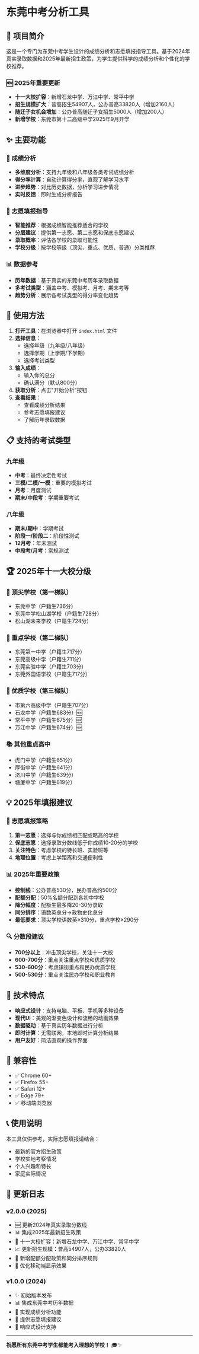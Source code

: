 # 东莞中考分析工具

## 📖 项目简介

这是一个专门为东莞中考学生设计的成绩分析和志愿填报指导工具。基于2024年真实录取数据和2025年最新招生政策，为学生提供科学的成绩分析和个性化的学校推荐。

### 🆕 2025年重要更新
- **十一大校扩容**：新增石龙中学、万江中学、常平中学
- **招生规模扩大**：普高招生54907人，公办普高33820人（增加2160人）
- **随迁子女机会增加**：公办普高随迁子女招生5000人（增加200人）
- **新增学校**：东莞市第十二高级中学2025年9月开学

## ✨ 主要功能

### 🎯 成绩分析
- **多维度分析**：支持九年级和八年级各类考试成绩分析
- **得分率计算**：自动计算得分率，直观了解学习水平
- **进步趋势**：对比历史数据，分析学习进步情况
- **实时反馈**：即时生成分析报告

### 🏫 志愿填报指导
- **智能推荐**：根据成绩智能推荐适合的学校
- **分层建议**：提供第一志愿、第二志愿和保底志愿建议
- **录取概率**：评估各学校的录取可能性
- **学校分级**：按学校等级（顶尖、重点、优质、普通）分类推荐

### 📊 数据参考
- **历年数据**：基于真实的东莞中考历年录取数据
- **多考试类型**：涵盖中考、模拟考、月考、期末考等
- **趋势分析**：展示各考试类型的得分率变化趋势

## 🚀 使用方法

1. **打开工具**：在浏览器中打开 `index.html` 文件
2. **选择信息**：
   - 选择年级（九年级/八年级）
   - 选择学期（上学期/下学期）
   - 选择考试类型
3. **输入成绩**：
   - 输入你的总分
   - 确认满分（默认800分）
4. **获取分析**：点击"开始分析"按钮
5. **查看结果**：
   - 查看成绩分析结果
   - 参考志愿填报建议
   - 了解历年录取数据

## 📋 支持的考试类型

### 九年级
- **中考**：最终决定性考试
- **三模/二模/一模**：重要的模拟考试
- **月考**：月度测试
- **期末/中段考**：学期重要考试

### 八年级
- **期末/期中**：学期考试
- **阶段一/阶段二**：阶段性测试
- **12月考**：年末测试
- **中段考/月考**：常规测试

## 🏆 2025年十一大校分级

### 🥇 顶尖学校（第一梯队）
- 东莞中学（户籍生736分）
- 东莞中学松山湖学校（户籍生728分）
- 松山湖未来学校（户籍生724分）

### 🥈 重点学校（第二梯队）
- 东莞第一中学（户籍生717分）
- 东莞高级中学（户籍生711分）
- 东莞实验中学（户籍生703分）
- 东莞外国语学校（户籍生717分）

### 🥉 优质学校（第三梯队）
- 市第六高级中学（户籍生707分）
- 石龙中学（户籍生683分）🆕
- 常平中学（户籍生675分）🆕
- 万江中学（户籍生674分）🆕

### 📚 其他重点高中
- 虎门中学（户籍生651分）
- 厚街中学（户籍生641分）
- 济川中学（户籍生639分）
- 塘厦中学（户籍生619分）

## 💡 2025年填报建议

### 🎯 志愿填报策略
1. **第一志愿**：选择与你成绩相匹配或略高的学校
2. **保底志愿**：选择录取分数线低于你成绩10-20分的学校
3. **关注特色**：考虑学校的特长班、实验班等
4. **地理位置**：考虑上学距离和交通便利性

### 📊 2025年重要政策
- **控制线**：公办普高530分，民办普高约500分
- **配额分配**：50%名额分配到各初中学校
- **降分幅度**：配额生最多降20-30分录取
- **同分排序**：语数英总分→政物史化总分
- **最低要求**：顶尖学校语数英≥310分，重点学校≥290分

### 🔍 分数段建议
- **700分以上**：冲击顶尖学校，关注十一大校
- **600-700分**：重点关注重点学校和优质学校
- **530-600分**：考虑镇街重点和民办优质学校
- **500-530分**：重点关注民办学校和职业教育

## 🔧 技术特点

- **响应式设计**：支持电脑、平板、手机等多种设备
- **现代UI**：美观的渐变色设计和流畅的动画效果
- **数据驱动**：基于真实历年数据进行分析
- **即时计算**：无需联网，本地即时计算分析结果
- **用户友好**：简洁直观的操作界面

## 📱 兼容性

- ✅ Chrome 60+
- ✅ Firefox 55+
- ✅ Safari 12+
- ✅ Edge 79+
- ✅ 移动端浏览器

## 📞 使用说明

本工具仅供参考，实际志愿填报请结合：
- 最新的官方招生政策
- 学校实地考察情况
- 个人兴趣和特长
- 家庭实际情况

## 🔄 更新日志

### v2.0.0 (2025)
- 🆕 更新2024年真实录取分数线
- 📊 集成2025年最新招生政策
- 🏫 十一大校扩容：新增石龙中学、万江中学、常平中学
- 📈 更新招生规模：普高54907人，公办33820人
- 🎯 新增配额分配政策和同分排序规则
- 📱 优化移动端显示效果

### v1.0.0 (2024)
- ✨ 初始版本发布
- 📊 集成东莞中考历年数据
- 🎯 实现成绩分析功能
- 🏫 提供志愿填报建议
- 📱 响应式设计支持

---

**祝愿所有东莞中考学生都能考入理想的学校！** 🎓✨